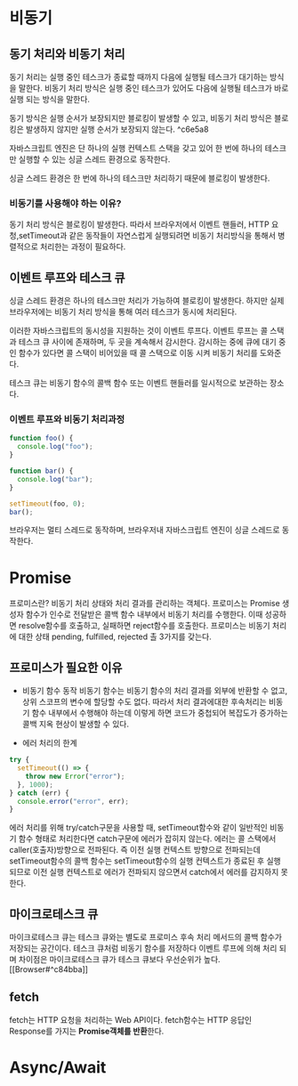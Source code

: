 # 비동기

## 동기 처리와 비동기 처리

동기 처리는 실행 중인 테스크가 종료할 때까지 다음에 실행될 테스크가 대기하는 방식을 말한다. 비동기 처리 방식은 실행 중인 테스크가 있어도 다음에 실행될 테스크가 바로 실행 되는 방식을 말한다.

동기 방식은 실행 순서가 보장되지만 블로킹이 발생할 수 있고, 비동기 처리 방식은 블로킹은 발생하지 않지만 실행 순서가 보장되지 않는다. ^c6e5a8

자바스크립트 엔진은 단 하나의 실행 컨텍스트 스택을 갖고 있어 한 번에 하나의 테스크만 실행할 수 있는 싱글 스레드 환경으로 동작한다.

싱글 스레드 환경은 한 번에 하나의 테스크만 처리하기 때문에 블로킹이 발생한다.

### 비동기를 사용해야 하는 이유?

동기 처리 방식은 블로킹이 발생한다. 따라서 브라우저에서 이벤트 핸들러, HTTP 요청,setTimeout과 같은 동작들이 자연스럽게 실행되려면 비동기 처리방식을 통해서 병렬적으로 처리한는 과정이 필요하다.

## 이벤트 루프와 테스크 큐

싱글 스레드 환경은 하나의 테스크만 처리가 가능하여 블로킹이 발생한다.
하지만 실제 브라우저에는 비동기 처리 방식을 통해 여러 테스크가 동시에 처리된다.

이러한 자바스크립트의 동시성을 지원하는 것이 이벤트 루프다. 이벤트 루프는 콜 스택과 테스크 큐 사이에 존재하며, 두 곳을 계속해서 감시한다.
감시하는 중에 큐에 대기 중인 함수가 있다면 콜 스택이 비어있을 때 콜 스택으로 이동 시켜 비동기 처리를 도와준다.

테스크 큐는 비동기 함수의 콜백 함수 또는 이벤트 핸들러를 일시적으로 보관하는 장소다.

### 이벤트 루프와 비동기 처리과정

```js
function foo() {
  console.log("foo");
}

function bar() {
  console.log("bar");
}

setTimeout(foo, 0);
bar();
```

브라우저는 멀티 스레드로 동작하며, 브라우저내 자바스크립트 엔진이 싱글 스레드로 동작한다.

# Promise

프로미스란? 비동기 처리 상태와 처리 결과를 관리하는 객체다.
프로미스는 Promise 생성자 함수가 인수로 전달받은 콜백 함수 내부에서 비동기 처리를 수행한다.
이때 성공하면 resolve함수를 호출하고, 실패하면 reject함수를 호출한다.
프로미스는 비동기 처리에 대한 상태 pending, fulfilled, rejected 촐 3가지를 갖는다.

## 프로미스가 필요한 이유

- 비동기 함수 동작
  비동기 함수는 비동기 함수의 처리 결과를 외부에 반환할 수 없고, 상위 스코프의 변수에 할당할 수도 없다.
  따라서 처리 결과에대한 후속처리는 비동기 함수 내부에서 수행해야 하는데 이렇게 하면 코드가 중첩되어 복잡도가 증가하는 콜백 지옥 현상이 발생할 수 있다.

- 에러 처리의 한계

```js
try {
  setTimeout(() => {
    throw new Error("error");
  }, 1000);
} catch (err) {
  console.error("error", err);
}
```

에러 처리를 위해 try/catch구문을 사용할 때, setTimeout함수와 같이 일반적인 비동기 함수 형태로 처리한다면 catch구문에 에러가 잡히지 않는다.
에러는 콜 스택에서 caller(호출자)방향으로 전파된다. 즉 이전 실행 컨텍스트 방향으로 전파되는데 setTimeout함수의 콜백 함수는 setTimeout함수의 실행 컨텍스트가 종료된 후 실행 되므로 이전 실행 컨텍스트로 에러가 전파되지 않으면서 catch에서 에러를 감지하지 못한다.

## 마이크로테스크 큐
마이크로테스크 큐는 테스크 큐와는 별도로 프로미스 후속 처리 메서드의 콜백 함수가 저장되는 공간이다.
테스크 큐처럼 비동기 함수를 저장하다 이벤트 루프에 의해 처리 되며 차이점은 마이크로테스크 큐가 테스크 큐보다 우선순위가 높다.
[[Browser#^c84bba]]

## fetch
fetch는 HTTP 요청을 처리하는 Web API이다.
fetch함수는 HTTP 응답인 Response를 가지는 **Promise객체를 반환**한다.

# Async/Await
